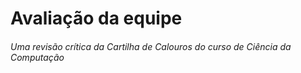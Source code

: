 ﻿# Avaliação da equipe
###### Uma revisão crítica da Cartilha de Calouros do curso de Ciência da Computação

